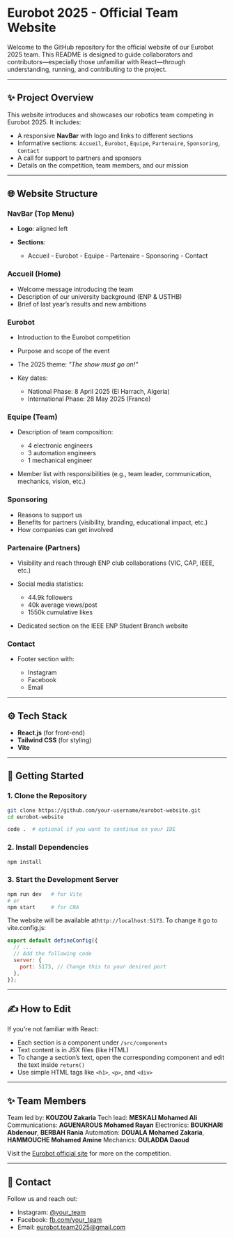 # Eurobot 2025 - Official Team Website

Welcome to the GitHub repository for the official website of our Eurobot 2025 team. This README is designed to guide collaborators and contributors—especially those unfamiliar with React—through understanding, running, and contributing to the project.

---

## ✨ Project Overview

This website introduces and showcases our robotics team competing in Eurobot 2025. It includes:

- A responsive **NavBar** with logo and links to different sections
- Informative sections: `Accueil`, `Eurobot`, `Equipe`, `Partenaire`, `Sponsoring`, `Contact`
- A call for support to partners and sponsors
- Details on the competition, team members, and our mission

---

## 🌐 Website Structure

### NavBar (Top Menu)

- **Logo**: aligned left
- **Sections**:

  - Accueil - Eurobot - Equipe - Partenaire - Sponsoring - Contact

### Accueil (Home)

- Welcome message introducing the team
- Description of our university background (ENP & USTHB)
- Brief of last year’s results and new ambitions

### Eurobot

- Introduction to the Eurobot competition
- Purpose and scope of the event
- The 2025 theme: _"The show must go on!"_
- Key dates:

  - National Phase: 8 April 2025 (El Harrach, Algeria)
  - International Phase: 28 May 2025 (France)

### Equipe (Team)

- Description of team composition:

  - 4 electronic engineers
  - 3 automation engineers
  - 1 mechanical engineer

- Member list with responsibilities (e.g., team leader, communication, mechanics, vision, etc.)

### Sponsoring

- Reasons to support us
- Benefits for partners (visibility, branding, educational impact, etc.)
- How companies can get involved

### Partenaire (Partners)

- Visibility and reach through ENP club collaborations (VIC, CAP, IEEE, etc.)
- Social media statistics:

  - 44.9k followers
  - 40k average views/post
  - 1550k cumulative likes

- Dedicated section on the IEEE ENP Student Branch website

### Contact

- Footer section with:

  - Instagram
  - Facebook
  - Email

---

## ⚙️ Tech Stack

- **React.js** (for front-end)
- **Tailwind CSS** (for styling)
- **Vite**

---

## 🚀 Getting Started

### 1. Clone the Repository

```bash
git clone https://github.com/your-username/eurobot-website.git
cd eurobot-website
```

```bash
code .  # optional if you want to continue on your IDE
```

### 2. Install Dependencies

```bash
npm install
```

### 3. Start the Development Server

```bash
npm run dev   # for Vite
# or
npm start     # for CRA
```

The website will be available at`http://localhost:5173`.
To change it go to vite.config.js:

```jsx
export default defineConfig({
  // ...
  // Add the following code
  server: {
    port: 5173, // Change this to your desired port
  },
});
```

---

## ✍️ How to Edit

If you're not familiar with React:

- Each section is a component under `/src/components`
- Text content is in JSX files (like HTML)
- To change a section’s text, open the corresponding component and edit the text inside `return()`
- Use simple HTML tags like `<h1>`, `<p>`, and `<div>`

---

## ✨ Team Members

Team led by: **KOUZOU Zakaria**
Tech lead: **MESKALI Mohamed Ali**
Communications: **AGUENAROUS Mohamed Rayan**
Electronics: **BOUKHARI Abdenour**, **BERBAH Rania**
Automation: **DOUALA Mohamed Zakaria**, **HAMMOUCHE Mohamed Amine**
Mechanics: **OULADDA Daoud**

Visit the [Eurobot official site](https://www.eurobot.org/) for more on the competition.

---

## 📢 Contact

Follow us and reach out:

- Instagram: [@your_team](https://instagram.com/your_team)
- Facebook: [fb.com/your_team](https://facebook.com/your_team)
- Email: [eurobot.team2025@gmail.com](mailto:eurobot.team2025@gmail.com)
